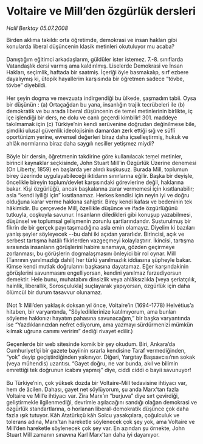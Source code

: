 # Voltaire ve Mill’den özgürlük dersleri

*Halil Berktay 05.07.2008*

<div class="taraf_structure_2col_1zq">
<div class="margen_n">



 <p>Birden aklıma takıldı: orta öğretimde, demokrasi ve insan hakları gibi konularda liberal düşüncenin klasik metinleri okutuluyor mu acaba?<br/>
<br/>
Danıştığım eğitimci arkadaşlarım, güldüler ister istemez. 7.-8. sınıflarda Vatandaşlık dersi varmış ama kaldırılmış. Liselerde Demokrasi ve İnsan Hakları, seçimlik, haftada bir saatmiş. İçeriği öyle basmakalıp, sırf ezbere dayalıymış ki, ütopik hayallerim karşısında bir öğretmen sadece “tövbe, tövbe” diyebildi.<br/>
<br/>
Her şeyin dogma ve mevzuata indirgendiği bu ülkede, şaşmadım tabii. Oysa bir düşünün : (a) Ortaçağdan bu yana, insanlığın trajik tecrübeleri ile (b) demokratik ve bu arada liberal düşüncenin de temel metinlerinin birlikte, iç içe işlendiği bir ders, ne dolu ve canlı geçerdi kimbilir! 301. maddeye takılmamak için (c) Türkiye’nin kendi serüvenine doğrudan değinilmese bile, şimdiki ulusal güvenlik ideolojisinin damardan zerk ettiği sığ ve süflî oportünizm yerine, evrensel değerleri biraz daha içselleştirmiş, hukuk ve ahlâk normlarına biraz daha saygılı nesiller yetişmez miydi?<br/>
<br/>
Böyle bir dersin, öğretmenin takdirine göre kullanılacak temel metinler, birincil kaynaklar seçkisinde, John Stuart Mill’in Özgürlük Üzerine denemesi (On Liberty, 1859) en başlarda yer alırdı kuşkusuz. Burada Mill, toplumun birey üzerinde uygulayabileceği iktidarın sınırlarına eğilir. Başka bir deyişle, öncelikle bireyin toplum/devlet karşısındaki görevlerine değil, haklarına bakar. Kişi özgürlüğü, ancak başkalarına zarar vermemesi için kısıtlanabilir; asla “kendi iyiliği için” kısıtlanamaz. Herkes kendisi için neyin iyi ve doğru olduğuna karar verme hakkına sahiptir. Birey kendi kafası ve bedeninin tek hâkimidir. Bu çerçevede Mill, özellikle düşünce ve ifade özgürlüğünü tutkuyla, coşkuyla savunur. İnsanların diledikleri gibi konuşup yazabilmesi, düşünsel ve toplumsal gelişmenin zorunlu şartlarındandır. Susturulmuş bir fikrin de bir gerçek payı taşımadığına asla emin olamayız. Diyelim ki bazıları yanlış şeyler söyleyecek --bu dahi iki açıdan yararlıdır. Birincisi, açık ve serbest tartışma hatâlı fikirlerden vazgeçmeyi kolaylaştırır. İkincisi, tartışma sırasında insanların görüşlerini habire sınamaya, gözden geçirmeye zorlanması, bu görüşlerin dogmalaşmasını önleyici bir rol oynar. Mill (Tanrının yanılmazlığı dahil) her türlü yanılmazlık iddiasına şüpheyle bakar. Kimse kendi mutlak doğrularını başkasına dayatamaz. Eğer karşındakinin görüşlerini savunmasını engelliyorsan, kendini yanılmaz farzediyorsun demektir. Hele bunu, muhatabını dinsizlik veya ahlâksızlıkla [veya şeriatçılık, hainlik, liberallik, Sorosçulukla] suçlayarak yapıyorsan, özgürlük için daha ölümcül bir durum tasavvur olunamaz.<br/>
<br/>
(Not 1: Mill’den yaklaşık doksan yıl önce, Voltaire’in (1694-1778) Helvétius’a hitaben, bir varyantında, “Söylediklerinize katılmıyorum, ama bunları söyleme hakkınızı hayatım pahasına savunacağım,” bir başka varyantında ise “Yazdıklarınızdan nefret ediyorum, ama yazmayı sürdürmenizi mümkün kılmak uğruna canımı veririm” dediği rivayet edilir.)<br/>
<br/>
Geçenlerde bir web sitesinde komik bir şey okudum. Biri, Ankara’da Cumhuriyet’çi bir gazete bayiinin ısrarla kendisine Taraf vermediğinden, “yok” deyip geçiştirdiğinden yakınıyor. Diğeri, Yargıtay Başsavcısı’nın sokak (veya mühendis) uzantısı. “Gayet doğru, ne var bunda, akıl ve bilimin emrettiği tek doğrunun icabını yapmış” diye, ciddi ciddi o bayii savunuyor!<br/>
<br/>
Bu Türkiye’nin, çok yüksek dozda bir Voltaire-Mill tedavisine ihtiyacı var, hem de âcilen. Dahası, gayet net söylüyorum, şu anda Marx’tan fazla Voltaire ve Mill’e ihtiyacı var. Zira Marx’ın “burjuva” diye sırt çevirdiği, geliştirmekle ilgilenmediği, devrimle aşılacağını sandığı olağan demokrasi ve özgürlük standartlarına, o horlanan liberal-demokratik düşünce çok daha fazla ışık tutuyor. Kâh Atatürkçü kâh Solcu yasakçılara, çoğulculuk ve tolerans adına, Marx’tan hareketle söylenecek çok şey yok, ama Voltaire ve Mill’den hareketle söylenecek çok şey var. En azından şu örnekte, John Stuart Mill zamanın sınavına Karl Marx’tan daha iyi dayanıyor. <br/>
</p>
<br/>
<br/>
<br/>



<br/>


<div id="taraf_not">
</div>

</div>


</div>
